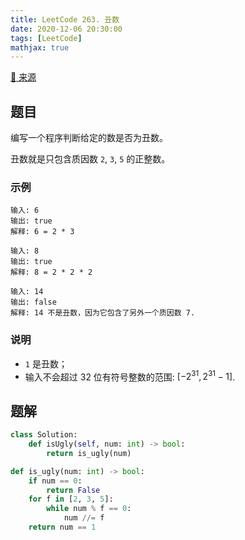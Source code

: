```yaml
---
title: LeetCode 263. 丑数
date: 2020-12-06 20:30:00
tags: [LeetCode]
mathjax: true
---
```


[:link: 来源](https://leetcode-cn.com/problems/ugly-number/)

## 题目

编写一个程序判断给定的数是否为丑数。

丑数就是只包含质因数 `2`, `3`, `5` 的正整数。

### 示例

```raw
输入: 6
输出: true
解释: 6 = 2 * 3
```

```raw
输入: 8
输出: true
解释: 8 = 2 * 2 * 2
```

```raw
输入: 14
输出: false
解释: 14 不是丑数，因为它包含了另外一个质因数 7.
```

### 说明

- `1` 是丑数；
- 输入不会超过 32 位有符号整数的范围: $[−2^{31}, 2^{31}−1]$.

<!-- more -->

## 题解

```python
class Solution:
    def isUgly(self, num: int) -> bool:
        return is_ugly(num)

def is_ugly(num: int) -> bool:
    if num == 0:
        return False
    for f in [2, 3, 5]:
        while num % f == 0:
            num //= f
    return num == 1
```
